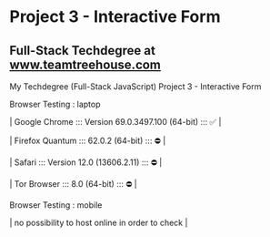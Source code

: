 # Project 3 - Interactive Form
## Full-Stack Techdegree at www.teamtreehouse.com
My Techdegree (Full-Stack JavaScript) Project 3 - Interactive Form

Browser Testing : laptop

|  Google Chrome ::: Version 69.0.3497.100 (64-bit) ::: ✅ |

| Firefox Quantum ::: 62.0.2 (64-bit)               ::: ⛔️ |

|          Safari ::: Version 12.0 (13606.2.11)     ::: ⛔️ |

|     Tor Browser ::: 8.0 (64-bit)                  ::: ⛔️ |


Browser Testing : mobile

| no possibility to host online in order to check |
